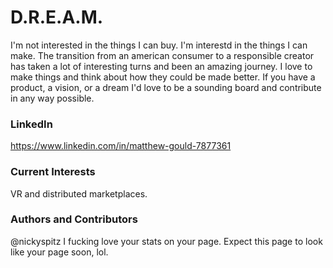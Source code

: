 # D.R.E.A.M.

I'm not interested in the things I can buy.  I'm interestd in the things I can make.  The transition from an american consumer to a responsible creator has taken a lot of interesting turns and been an amazing journey.  I love to make things and think about how they could be made better.  If you have a product, a vision, or a dream I'd love to be a sounding board and contribute in any way possible. 


### LinkedIn
https://www.linkedin.com/in/matthew-gould-7877361

### Current Interests
VR and distributed marketplaces.  

### Authors and Contributors
@nickyspitz I fucking love your stats on your page.  Expect this page to look like your page soon, lol.

